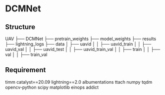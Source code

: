 # DCMNet

## Structure
UAV
├── DCMNet
├── pretrain_weights
├── model_weights
├── results
├── lightning_logs
├── data
│   ├── uavid
│   │   ├── uavid_train
│   │   ├── uavid_val
│   │   ├── uavid_test
│   │   ├── uavid_train_val
│   │   ├── train
│   │   ├── val
│   │   ├── train_val

## Requirement
timm
catalyst==20.09
lightning==2.0
albumentations
ttach
numpy
tqdm
opencv-python
scipy
matplotlib
einops
addict
